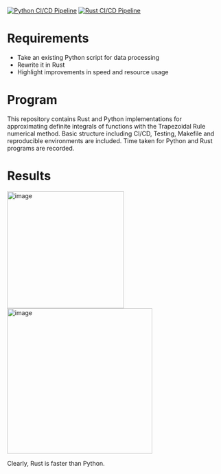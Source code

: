 [![Python CI/CD Pipeline](https://github.com/nogibjj/SiMinL_Week8Mini/actions/workflows/CIPython.yml/badge.svg)](https://github.com/nogibjj/SiMinL_Week8Mini/actions/workflows/CIPython.yml)
[![Rust CI/CD Pipeline](https://github.com/nogibjj/SiMinL_Week8Mini/actions/workflows/CI.yml/badge.svg)](https://github.com/nogibjj/SiMinL_Week8Mini/actions/workflows/CI.yml)

# Requirements 
- Take an existing Python script for data processing
- Rewrite it in Rust
- Highlight improvements in speed and resource usage

# Program
This repository contains Rust and Python implementations for approximating definite integrals of functions with the Trapezoidal Rule numerical method. Basic structure including CI/CD, Testing, Makefile and reproducible environments are included.
Time taken for Python and Rust programs are recorded.

# Results
<img width="272" alt="image" src="https://github.com/user-attachments/assets/5d7b72f9-ae33-4204-a763-20895d4fa021">
<img width="338" alt="image" src="https://github.com/user-attachments/assets/26565a6e-5add-4d02-b8ae-87fdea99817e">

Clearly, Rust is faster than Python.

